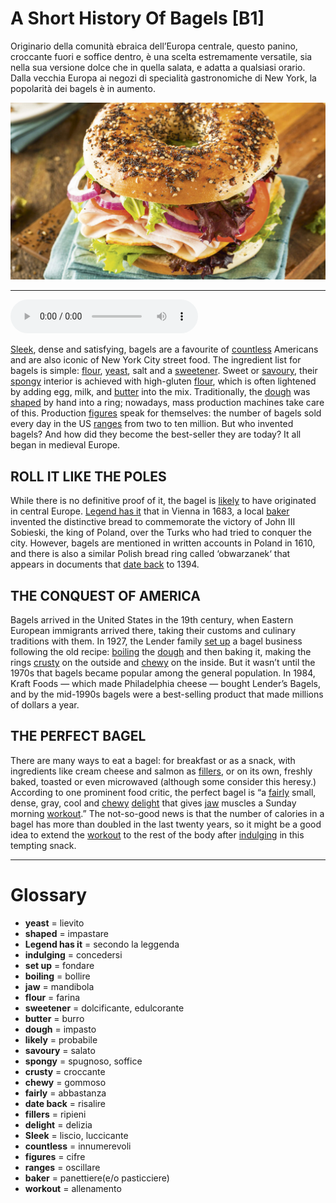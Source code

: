 # A Short History Of Bagels   [B1]

Originario della comunità ebraica dell’Europa centrale, questo panino, croccante fuori e soffice dentro, è una scelta estremamente versatile, sia nella sua versione dolce che in quella salata, e adatta a qualsiasi orario. Dalla vecchia Europa ai negozi di specialità gastronomiche di New York, la popolarità dei bagels è in aumento.

![](A%20Short%20History%20Of%20Bagels.jpg)

--------------

<div>
<audio controls autoplay>
    <source src="https://raw.githubusercontent.com/dartie/knowledge-base/main/English/SpeakUp/2022-12/A%20Short%20History%20Of%20Bagels.mp3" type="audio/mpeg">
</audio>
</div>


[Sleek](## "liscio, luccicante"), dense and satisfying, bagels are a favourite of [countless](## "innumerevoli") Americans and are also iconic of New York City street food. The ingredient list for bagels is simple: [flour](## "farina"), [yeast](## "lievito"), salt and a [sweetener](## "dolcificante, edulcorante"). Sweet or [savoury](## "salato"), their [spongy](## "spugnoso, soffice") interior is achieved with high-gluten [flour](## "farina"), which is often lightened by adding egg, milk, and [butter](## "burro") into the mix. Traditionally, the [dough](## "impasto") was [shaped](## "impastare") by hand into a ring; nowadays, mass production machines take care of this. Production [figures](## "cifre") speak for themselves: the number of bagels sold every day in the US [ranges](## "oscillare") from two to ten million. But who invented bagels? And how did they become the best-seller they are today? It all began in medieval Europe.

## ROLL IT LIKE THE POLES
While there is no definitive proof of it, the bagel is [likely](## "probabile") to have originated in central Europe. [Legend has it](## "secondo la leggenda") that in Vienna in 1683, a local [baker](## "panettiere(e/o pasticciere)") invented the distinctive bread to commemorate the victory of John III Sobieski, the king of Poland, over the Turks who had tried to conquer the city. However, bagels are mentioned in written accounts in Poland in 1610, and there is also a similar Polish bread ring called ‘obwarzanek‘ that appears in documents that [date back](## "risalire") to 1394.

## THE CONQUEST OF AMERICA
Bagels arrived in the United States in the 19th century, when Eastern European immigrants arrived there, taking their customs and culinary traditions with them. In 1927, the Lender family [set up](## "fondare") a bagel business following the old recipe: [boiling](## "bollire") the [dough](## "impasto") and then baking it, making the rings [crusty](## "croccante") on the outside and [chewy](## "gommoso") on the inside. But it wasn’t until the 1970s that bagels became popular among the general population. In 1984, Kraft Foods — which made Philadelphia cheese — bought Lender’s Bagels, and by the mid-1990s bagels were a best-selling product that made millions of dollars a year.

## THE PERFECT BAGEL
There are many ways to eat a bagel: for breakfast or as a snack, with ingredients like cream cheese and salmon as [fillers](## "ripieni"), or on its own, freshly baked, toasted or even microwaved (although some consider this heresy.) According to one prominent food critic, the perfect bagel is “a [fairly](## "abbastanza") small, dense, gray, cool and [chewy](## "gommoso") [delight](## "delizia") that gives [jaw](## "mandibola") muscles a Sunday morning [workout](## "allenamento").” The not-so-good news is that the number of calories in a bagel has more than doubled in the last twenty years, so it might be a good idea to extend the [workout](## "allenamento") to the rest of the body after [indulging](## "concedersi") in this tempting snack.

--------------

<div style = "display:block; clear:both; page-break-after:always;"></div>

# Glossary
* **yeast** = lievito
* **shaped** = impastare
* **Legend has it** = secondo la leggenda
* **indulging** = concedersi
* **set up** = fondare
* **boiling** = bollire
* **jaw** = mandibola
* **flour** = farina
* **sweetener** = dolcificante, edulcorante
* **butter** = burro
* **dough** = impasto
* **likely** = probabile
* **savoury** = salato
* **spongy** = spugnoso, soffice
* **crusty** = croccante
* **chewy** = gommoso
* **fairly** = abbastanza
* **date back** = risalire
* **fillers** = ripieni
* **delight** = delizia
* **Sleek** = liscio, luccicante
* **countless** = innumerevoli
* **figures** = cifre
* **ranges** = oscillare
* **baker** = panettiere(e/o pasticciere)
* **workout** = allenamento
